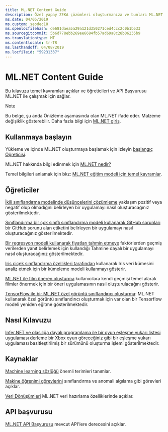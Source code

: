 ```yaml
---
title: ML.NET Content Guide
description: Özel yapay ZEKA çözümleri oluşturmanıza ve bunları ML.NET kullanarak .NET uygulamalarınızla tümleştirin öğrenin.
ms.date: 04/05/2019
ms.custom: seodec18
ms.openlocfilehash: de681daea5a29a121d350271ced4ccc2c0b1b533
ms.sourcegitcommit: 5b6d778ebb269ee6684fb57ad69a8c28b06235b9
ms.translationtype: MT
ms.contentlocale: tr-TR
ms.lasthandoff: 04/08/2019
ms.locfileid: "59231337"
---
```

# <a name="mlnet-content-guide"></a>ML.NET Content Guide

Bu kılavuzu temel kavramları açıklar ve öğreticileri ve API Başvurusu ML.NET ile çalışmak için sağlar.

> [!NOTE]
> Bu belge, şu anda Önizleme aşamasında olan ML.NET ifade eder. Malzeme değişiklik gösterebilir. Daha fazla bilgi için [ML.NET giriş](https://www.microsoft.com/net/learn/apps/machine-learning-and-ai/ml-dotnet).

## <a name="get-started"></a>Kullanmaya başlayın

Yükleme ve içinde ML.NET oluşturmaya başlamak için izleyin [başlangıç Öğreticisi](https://www.microsoft.com/net/learn/machinelearning-ai/ml-dotnet-get-started-tutorial).

ML.NET hakkında bilgi edinmek için [ML.NET nedir?](what-is-mldotnet.md)

Temel bilgileri anlamak için bkz: [ML.NET eğitim modeli için temel kavramlar](basic-concepts-model-training-in-mldotnet.md).

## <a name="tutorials"></a>Öğreticiler

[İkili sınıflandırma modelinde düşüncelerini çözümleme](./tutorials/sentiment-analysis.md) yaklaşım pozitif veya negatif olup olmadığını belirleyen bir uygulamayı nasıl oluşturacağınız gösterilmektedir.

[Sınıflandırma bir çok sınıflı sınıflandırma modeli kullanarak GitHub sorunları](./tutorials/github-issue-classification.md) bir GitHub sorunu alan etiketini belirleyen bir uygulamayı nasıl oluşturacağınız gösterilmektedir.

[Bir regresyon modeli kullanarak fiyatları tahmin etmeye](./tutorials/taxi-fare.md) faktörlerden geçmiş verilerden yanıt belirlemek için kullandığı Tahmine dayalı bir uygulamayı nasıl oluşturacağınız gösterilmektedir.

[Iris çiçek sınıflandırma özellikleri tarafından](./tutorials/iris-clustering.md) kullanarak Iris veri kümesini analiz etmek için bir kümeleme modeli kullanmayı gösterir.

[ML.NET ile film öneren oluşturma](./tutorials/movie-recommmendation.md) kullanıcılara kendi geçmişi temel alarak filmler önermek için bir öneri uygulamasının nasıl oluşturulacağını gösterir.

[TensorFlow ile bir ML.NET özel görüntü sınıflandırıcı oluşturma](./tutorials/image-classification.md): ML.NET kullanarak özel görüntü sınıflandırıcı oluşturmak için var olan bir Tensorflow modeli yeniden eğitme gösterilmektedir.

## <a name="how-to-guide"></a>Nasıl Kılavuzu

[Infer.NET ve olasılığa dayalı programlama ile bir oyun eşleşme yukarı listesi uygulaması derleme](./how-to-guides/matchup-app-infer-net.md) bir Xbox oyun göreceğiniz gibi bir eşleşme yukarı uygulaması basitleştirilmiş bir sürümünü oluşturma işlemi gösterilmektedir.

## <a name="resources"></a>Kaynaklar

[Machine learning sözlüğü](./resources/glossary.md) önemli terimleri tanımlar.

[Makine öğrenimi görevlerini](./resources/tasks.md) sınıflandırma ve anomali algılama gibi görevleri açıklar. 

[Veri Dönüşümleri](./resources/transforms.md) ML.NET veri hazırlama özelliklerinde açıklar.

## <a name="api-reference"></a>API başvurusu

[ML.NET API Başvurusu](https://docs.microsoft.com/dotnet/api/?view=ml-dotnet) mevcut API'lere derecesini açıklar.
